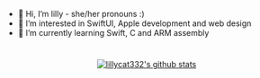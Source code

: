 <p float="left">
  <ul>
    <li>👋 Hi, I’m lilly - she/her pronouns :)</li>
    <li>👀 I’m interested in SwiftUI, Apple development and web design</li>
    <li>🌱 I’m currently learning Swift, C and ARM assembly</li>
  </ul>
</p>
<h1></h1>
<p align="center">
  <a href="https://github.com/lillycat332">
    <img src="https://github-readme-stats.vercel.app/api?username=lillycat332&hide_border=true&show_icons=true" alt="lillycat332's github stats">
  </a>
</p>
